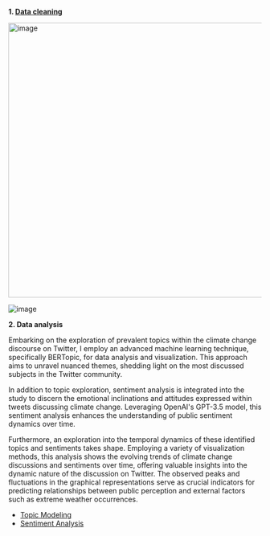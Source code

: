 **1. [Data cleaning](https://github.com/Rising-Stars-by-Sunshine/STATS201-Final-project-Jenny/blob/b88528c9694b465f7ca1b00c5f6d47e98a0981a3/Code/data%20analysis/data_cleaning_%26_processing.ipynb)**

<img width="547" alt="image" src="https://github.com/Rising-Stars-by-Sunshine/STATS201-PS2-Jenny/assets/125801773/471639ed-a935-4153-a26a-a7702392822e">

![image](https://github.com/Rising-Stars-by-Sunshine/STATS201-PS2-Jenny/assets/125801773/78b8f111-e796-493d-b98b-9136cf9c4fef)


**2. Data analysis**

Embarking on the exploration of prevalent topics within the climate change discourse on Twitter, I employ an advanced machine learning technique, specifically BERTopic, for data analysis and visualization. This approach aims to unravel nuanced themes, shedding light on the most discussed subjects in the Twitter community.

In addition to topic exploration, sentiment analysis is integrated into the study to discern the emotional inclinations and attitudes expressed within tweets discussing climate change. Leveraging OpenAI's GPT-3.5 model, this sentiment analysis enhances the understanding of public sentiment dynamics over time.

Furthermore, an exploration into the temporal dynamics of these identified topics and sentiments takes shape. Employing a variety of visualization methods, this analysis shows the evolving trends of climate change discussions and sentiments over time, offering valuable insights into the dynamic nature of the discussion on Twitter. The observed peaks and fluctuations in the graphical representations serve as crucial indicators for predicting relationships between public perception and external factors such as extreme weather occurrences.

- [Topic Modeling](https://github.com/Rising-Stars-by-Sunshine/STATS201-Final-project-Jenny/blob/58348ced95c7a4eb34483ca0442a8a6ea21a76ca/Code/data%20analysis/Topic_Modeling%20(2).ipynb)
- [Sentiment Analysis](https://github.com/Rising-Stars-by-Sunshine/STATS201-Final-project-Jenny/blob/58348ced95c7a4eb34483ca0442a8a6ea21a76ca/Code/data%20analysis/Sentiment%20Analysis.ipynb)
